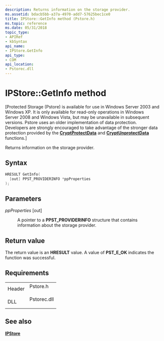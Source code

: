 ```yaml
---
description: Returns information on the storage provider.
ms.assetid: bdacb5bb-a37a-4970-add7-57625bec1ce0
title: IPStore::GetInfo method (Pstore.h)
ms.topic: reference
ms.date: 05/31/2018
topic_type: 
- APIRef
- kbSyntax
api_name: 
- IPStore.GetInfo
api_type: 
- COM
api_location: 
- Pstorec.dll
---
```


# IPStore::GetInfo method

\[Protected Storage (Pstore) is available for use in Windows Server 2003 and Windows XP. It is only available for read-only operations in Windows Server 2008 and Windows Vista, but may be unavailable in subsequent versions. Pstore uses an older implementation of data protection. Developers are strongly encouraged to take advantage of the stronger data protection provided by the [**CryptProtectData**](/windows/win32/api/dpapi/nf-dpapi-cryptprotectdata) and [**CryptUnprotectData**](/windows/win32/api/dpapi/nf-dpapi-cryptunprotectdata) functions.\]

Returns information on the storage provider.

## Syntax


```C++
HRESULT GetInfo(
  [out] PPST_PROVIDERINFO *ppProperties
);
```



## Parameters

<dl> <dt>

*ppProperties* \[out\]
</dt> <dd>

A pointer to a **PPST\_PROVIDERINFO** structure that contains information about the storage provider.

</dd> </dl>

## Return value

The return value is an **HRESULT** value. A value of **PST\_E\_OK** indicates the function was successful.

## Requirements



|                   |                                                                                        |
|-------------------|----------------------------------------------------------------------------------------|
| Header<br/> | <dl> <dt>Pstore.h</dt> </dl>    |
| DLL<br/>    | <dl> <dt>Pstorec.dll</dt> </dl> |



## See also

<dl> <dt>

[**IPStore**](ipstore.md)
</dt> </dl>

 

 
